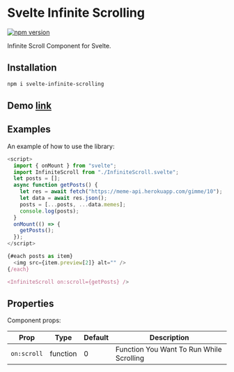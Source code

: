# Svelte Infinite Scrolling

[![npm version](https://badge.fury.io/js/svelte-infinite-scroll.svg)](https://www.npmjs.com/package/svelte-infinite-scrolling)

Infinite Scroll Component for Svelte.

## Installation

```bash
npm i svelte-infinite-scrolling
```


## Demo [link](https://svelte-infinite-example.netlify.app/)




## Examples

An example of how to use the library:

```js
<script>
  import { onMount } from "svelte";
  import InfiniteScroll from "./InfiniteScroll.svelte";
  let posts = [];
  async function getPosts() {
    let res = await fetch("https://meme-api.herokuapp.com/gimme/10");
    let data = await res.json();
    posts = [...posts, ...data.memes];
    console.log(posts);
  }
  onMount(() => {
    getPosts();
  });
</script>

{#each posts as item}
  <img src={item.preview[2]} alt="" />
{/each}

<InfiniteScroll on:scroll={getPosts} />
```

## Properties

Component props:

| Prop            | Type   | Default | Description                               |
| --------------- | ------ | ------- | ----------------------------------------- |
| `on:scroll`     | function | 0     | Function You Want To Run While Scrolling  |


